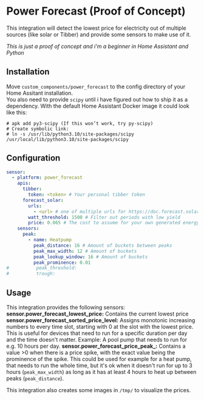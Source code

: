 # Power Forecast (Proof of Concept)
This integration will detect the lowest price for electricity out of multiple sources (like solar or Tibber) and provide some sensors to make use of it.

*This is just a proof of concept and i'm a beginner in Home Assistant and Python*

## Installation
Move `custom_components/power_forecast` to the config directory of your Home Assitant installation.  
You also need to provide `scipy` until i have figured out how to ship it as a dependency. With the default Home Assistant Docker image it could look like this:  
```
# apk add py3-scipy (If this won’t work, try py-scipy)
# Create symbolic link:
# ln -s /usr/lib/python3.10/site-packages/scipy /usr/local/lib/python3.10/site-packages/scipy
```

## Configuration
```yaml
sensor:
  - platform: power_forecast
    apis:
      tibber:
        token: <token> # Your personal tibber token
      forecast_solar:
        urls:
          - <url> # one of multiple urls for https://doc.forecast.solar. The results will be summarized.
        watt_threshold: 1500 # Filter out periods with low yield
        price: 0.065 # The cost to assume for your own generated energy
    sensors:
      peak:
        - name: Heatpump
          peak_distance: 16 # Amount of buckets between peaks
          peak_max_width: 12 # Amount of buckets 
          peak_lookup_window: 16 # Amount of buckets 
          peak_prominence: 0.01
#          peak_threshold: 
#          trough: 
```

## Usage
This integration provides the following sensors:
**sensor.power_forecast_lowest_price:** Contains the current lowest price
**sensor.power_forecast_sorted_price_level:** Assigns monotonic increasing numbers to every time slot, starting with 0 at the slot with the lowest price. This is useful for devices that need to run for a specific duration per day and the time doesn't matter. Example: A pool pump that needs to run for e.g. 10 hours per day.
**sensor.power_forecast_price_peak_<name>:** Contains a value >0 when there is a price spike, with the exact value being the prominence of the spike. This could be used for example for a heat pump, that needs to run the whole time, but it's ok when it doesn't run for up to 3 hours (`peak_max_width`) as long as it has at least 4 hours to heat up between peaks (`peak_distance`).

This integration also creates some images in `/tmp/` to visualize the prices.